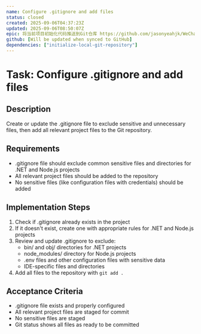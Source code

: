 ```yaml
---
name: Configure .gitignore and add files
status: closed
created: 2025-09-06T04:37:23Z
updated: 2025-09-06T08:50:07Z
epic: 将当前项目初始化代码推送到Git仓库 https://github.com/jasonyeahjk/WeChatReceiptBot.git
github: [Will be updated when synced to GitHub]
dependencies: ["initialize-local-git-repository"]
---
```


# Task: Configure .gitignore and add files

## Description
Create or update the .gitignore file to exclude sensitive and unnecessary files, then add all relevant project files to the Git repository.

## Requirements
- .gitignore file should exclude common sensitive files and directories for .NET and Node.js projects
- All relevant project files should be added to the repository
- No sensitive files (like configuration files with credentials) should be added

## Implementation Steps
1. Check if .gitignore already exists in the project
2. If it doesn't exist, create one with appropriate rules for .NET and Node.js projects
3. Review and update .gitignore to exclude:
   - bin/ and obj/ directories for .NET projects
   - node_modules/ directory for Node.js projects
   - .env files and other configuration files with sensitive data
   - IDE-specific files and directories
4. Add all files to the repository with `git add .`

## Acceptance Criteria
- .gitignore file exists and properly configured
- All relevant project files are staged for commit
- No sensitive files are staged
- Git status shows all files as ready to be committed